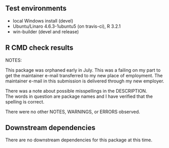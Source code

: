 ## Test environments
* local Windows install (devel)
* Ubuntu/Linaro 4.6.3-1ubuntu5 (on travis-ci), R 3.2.1
* win-builder (devel and release)

## R CMD check results
NOTES: 

This package was orphaned early in July.  This was a failing on my 
part to get the maintainer e-mail transferred to my new place of 
employment.  The maintainer e-mail in this submission is delivered
through my new employer.

There was a note about possible misspellings in the DESCRIPTION.  
The words in question are package names and I have verified 
that the spelling is correct.

There were no other NOTES, WARNINGS, or ERRORS observed.

## Downstream dependencies
There are no downstream dependencies for this package
at this time.